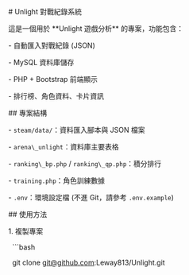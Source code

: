 \# Unlight 對戰紀錄系統



這是一個用於 \*\*Unlight 遊戲分析\*\* 的專案，功能包含：

\- 自動匯入對戰紀錄 (JSON)

\- MySQL 資料庫儲存

\- PHP + Bootstrap 前端顯示

\- 排行榜、角色資料、卡片資訊



\## 專案結構

\- `steam/data/`：資料匯入腳本與 JSON 檔案

\- `arena\_unlight`：資料庫主要表格

\- `ranking\_bp.php` / `ranking\_qp.php`：積分排行

\- `training.php`：角色訓練數據

\- `.env`：環境設定檔 (不進 Git，請參考 `.env.example`)



\## 使用方法

1\. 複製專案

&nbsp;  ```bash

&nbsp;  git clone git@github.com:Leway813/Unlight.git



